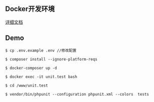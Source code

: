 ## Docker开发环境
[详细文档](Docker.md)

## Demo
```$xslt
$ cp .env.example .env //修改配置

$ composer install --ignore-platform-reqs

$ docker-composer up -d 

$ docker exec -it unit.test bash

$ cd /www/unit.test

$ vendor/bin/phpunit --configuration phpunit.xml --colors  tests
```